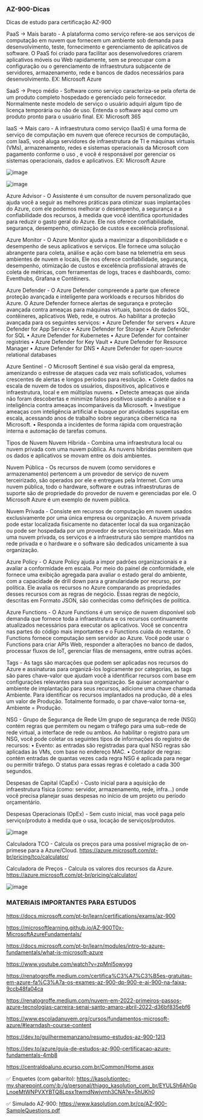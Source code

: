 ### AZ-900-Dicas ###
Dicas de estudo para certificação AZ-900


PaaS -> Mais barato - A plataforma como serviço refere-se aos serviços de computação em nuvem que fornecem um ambiente sob demanda para desenvolvimento, teste, fornecimento e gerenciamento de aplicativos de software. O PaaS foi criado para facilitar aos desenvolvedores criarem aplicativos móveis ou Web rapidamente, sem se preocupar com a configuração ou o gerenciamento de infraestrutura subjacente de servidores, armazenamento, rede e bancos de dados necessários para desenvolvimento. EX: Microsoft Azure

SaaS -> Preço médio - Software como serviço caracteriza-se pela oferta de um produto completo hospedado e gerenciado pelo fornecedor. Normalmente neste modelo de serviço o usuário adquiri algum tipo de licença temporária ou não de uso. Entenda o software aqui como um produto pronto para o usuário final. EX: Microsoft 365

IaaS -> Mais caro - A infraestrutura como serviço (IaaS) é uma forma de serviço de computação em nuvem que oferece recursos de computação, com IaaS, você aluga servidores de infraestrutura de TI e máquinas virtuais (VMs), armazenamento, redes e sistemas operacionais da Microsoft com pagamento conforme o uso , e você é responsável por gerenciar os sistemas operacionais, dados e aplicativos. EX: Microsoft Azure

![image](https://user-images.githubusercontent.com/54695088/175796637-0252d0bc-0bc0-4d5a-9b5b-f521864fd23c.png)

![image](https://user-images.githubusercontent.com/54695088/175796632-33dcad75-d5d4-404e-8565-30fda3947e50.png)

Azure Advisor - O Assistente é um consultor de nuvem personalizado que ajuda você a seguir as melhores práticas para otimizar suas implantações do Azure, com ele podemos  melhorar o desempenho, a segurança e a confiabilidade dos recursos, à medida que você identifica oportunidades para reduzir o gasto geral do Azure. Ele nos oferece confiabilidade, segurança, desempenho, otimização de custos e excelência profissional.

Azure Monitor - O Azure Monitor ajuda a maximizar a disponibilidade e o desempenho de seus aplicativos e serviços. Ele fornece uma solução abrangente para coleta, análise e ação com base na telemetria em seus ambientes de nuvem e locais, Ele nos oferece confiabilidade, segurança, desempenho, otimização de custos e excelência profissional através de coleta de métricas, com ferramentas de logs, traces e dashboards, como: Eventhubs, Grafana e Contêiners. 

Azure Defender - O Azure Defender compreende a parte que oferece proteção avançada e inteligente para workloads e recursos híbridos do Azure. O Azure Defender fornece alertas de segurança e proteção avançada contra ameaças para máquinas virtuais, bancos de dados SQL, contêineres, aplicativos Web, rede, e outros. Ao habilitar a proteção avançada para os seguintes serviços:
• Azure Defender for servers
• Azure Defender for App Service
• Azure Defender for Storage
• Azure Defender for SQL
• Azure Defender for Kubernetes
• Azure Defender for container registries
• Azure Defender for Key Vault
• Azure Defender for Resource Manager
• Azure Defender for DNS
• Azure Defender for open-source relational databases

Azure Sentinel - O Microsoft Sentinel é sua visão geral da empresa, amenizando o estresse de ataques cada vez mais sofisticados, volumes crescentes de alertas e longos períodos para resolução.
	• Colete dados na escala de nuvem de todos os usuários, dispositivos, aplicativos e infraestrutura, local e em múltiplas nuvens.
	• Detecte ameaças que ainda não foram descobertas e minimize falsos positivos usando a análise e a inteligência contra ameaças incomparáveis da Microsoft.
	• Investigue ameaças com inteligência artificial e busque por atividades suspeitas em escala, acessando anos de trabalho sobre segurança cibernética na Microsoft.
	• Responda a incidentes de forma rápida com orquestração interna e automação de tarefas comuns.

Tipos de Nuvem
Nuvem Híbrida - Combina uma infraestrutura local ou nuvem privada com uma nuvem pública. As nuvens híbridas permitem que os dados e aplicativos se movam entre os dois ambientes.

Nuvem Pública - Os recursos de nuvem (como servidores e armazenamento) pertencem a um provedor de serviço de nuvem terceirizado, são operados por ele e entregues pela Internet. Com uma nuvem pública, todo o hardware, software e outras infraestruturas de suporte são de propriedade do provedor de nuvem e gerenciadas por ele. O Microsoft Azure é um exemplo de nuvem pública.

Nuvem Privada - Consiste em recursos de computação em nuvem usados exclusivamente por uma única empresa ou organização. A nuvem privada pode estar localizada fisicamente no datacenter local da sua organização ou pode ser hospedada por um provedor de serviços terceirizado. Mas em uma nuvem privada, os serviços e a infraestrutura são sempre mantidos na rede privada e o hardware e o software são dedicados unicamente à sua organização.

Azure Policy - O Azure Policy ajuda a impor padrões organizacionais e a avaliar a conformidade em escala. Por meio do painel de conformidade, ele fornece uma exibição agregada para avaliar o estado geral do ambiente, com a capacidade de drill down para a granularidade por recurso, por política. Ele avalia os recursos no Azure comparando as propriedades desses recursos com as regras de negócio. Essas regras de negócio, descritas em Formato JSON, são conhecidas como definições de política.

Azure Functions - O Azure Functions é um serviço de nuvem disponível sob demanda que fornece toda a infraestrutura e os recursos continuamente atualizados necessários para executar os aplicativos. Você se concentra nas partes do código mais importantes e o Functions cuida do restante. O Functions fornece computação sem servidor ao Azure. Você pode usar o Functions para criar APIs Web, responder a alterações no banco de dados, processar fluxos de IoT, gerenciar filas de mensagens, entre outras ações.

Tags - As tags são marcações que podem ser aplicadas nos recursos do Azure e assinaturas para organizá-los logicamente por categorias, as tags são pares chave-valor que ajudam você a identificar recursos com base em configurações relevantes para sua organização. Se quiser acompanhar o ambiente de implantação para seus recursos, adicione uma chave chamada Ambiente. Para identificar os recursos implantados na produção, dê a eles um valor de Produção. Totalmente formado, o par chave-valor torna-se, Ambiente = Produção.

NSG - Grupo de Segurança de Rede
Um grupo de segurança de rede (NSG) contém regras que permitem ou negam o tráfego para uma sub-rede de rede virtual, a interface de rede ou ambos.  Ao habilitar o registro para um NSG, você pode coletar os seguintes tipos de informações do registro de recursos:
	• Evento: as entradas são registradas para qual NSG regras são aplicadas às VMs, com base no endereço MAC.
	• Contador de regras: contém entradas de quantas vezes cada regra NSG é aplicada para negar ou permitir tráfego. O status para essas regras é coletado a cada 300 segundos.


Despesas de Capital (CapEx) - Custo inicial para a aquisição de infraestrutura física (como: servidor, armazenamento, rede, infra...) onde você precisa planejar suas despesas no início de um projeto ou período orçamentário.

Despesas Operacionais (OpEx) - Sem custo inicial, mas você paga pelo serviço/produto à medida que o usa, locação de serviços/produtos.

![image](https://user-images.githubusercontent.com/54695088/175796624-9c26ba86-16f3-4ab6-aff1-59bfc90721b1.png)


Calculadora TCO - Calcula os preços para uma possível migração de on-primese para a Azure/Cloud.
https://azure.microsoft.com/pt-br/pricing/tco/calculator/

Calculadora de Preços - Calcula os valores dos recursos da Azure.
https://azure.microsoft.com/pt-br/pricing/calculator/


![image](https://user-images.githubusercontent.com/54695088/175796863-06215e4b-7eb3-4c67-aee6-999954368845.png)

### MATERIAIS IMPORTANTES PARA ESTUDOS ###

https://docs.microsoft.com/pt-br/learn/certifications/exams/az-900

https://microsoftlearning.github.io/AZ-900T0x-MicrosoftAzureFundamentals/

https://docs.microsoft.com/pt-br/learn/modules/intro-to-azure-fundamentals/what-is-microsoft-azure

https://www.youtube.com/watch?v=zpMnl5owygg

https://renatogroffe.medium.com/certifica%C3%A7%C3%B5es-gratuitas-em-azure-fa%C3%A7a-os-exames-az-900-dp-900-e-ai-900-na-faixa-9ccb48fa04ca

https://renatogroffe.medium.com/nuvem-em-2022-primeiros-passos-azure-tecnologias-carreira-senai-santo-amaro-abril-2022-d36bf835ebf6

https://www.escoladanuvem.org/cursos/fundamentos-microsoft-azure/#learndash-course-content

https://dev.to/guilhermemanzano/resumo-estudos-az-900-12l3

https://dev.to/azure/guia-de-estudos-az-900-certificacao-azure-fundamentals-4mb8

https://centraldoaluno.ecurso.com.br/Common/Home.aspx 

✅ Enquetes (com gabarito): https://kasolutiontec-my.sharepoint.com/:b:/g/personal/thiago_kasolution_com_br/EYULSh6AhGpLnoeMtWNPVXYBTQ8Lpsx1twmdNwjvmh3CNA?e=5hUKh0

✅ Simulado AZ-900: https://www.kasolution.com.br/cp/AZ-900-SampleQuestions.pdf
